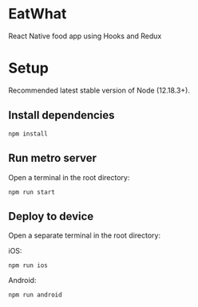 # EatWhat
React Native food app using Hooks and Redux

# Setup
Recommended latest stable version of Node (12.18.3+).

## Install dependencies
```
npm install
```

## Run metro server
Open a terminal in the root directory:

```
npm run start
```

## Deploy to device
Open a separate terminal in the root directory:

iOS:
```
npm run ios
```

Android:
```
npm run android
```
